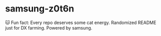 ﻿# samsung-z0t6n

🐱 Fun fact: Every repo deserves some cat energy.
Randomized README just for DX farming.
Powered by samsung.
